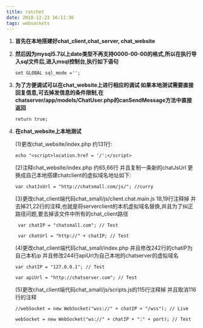```yaml
---
title: ratchet
date: 2018-12-23 16:11:36
tags: websockets
---
```



1. **首先在本地搭建好chat_client,chat_server, chat_website**

2. **然后因为mysql5.7以上date类型不再支持0000-00-00的格式,所以在执行导入sql文件后,进入msql控制台,执行如下语句**
	```
	set GLOBAL sql_mode ='';
	```

3. **为了方便调试可以在chat_website上进行相应的调试
	如果本地测试需要直接回复信息,可去掉发信息的条件限制,在
	chatserver/app/models/ChatUser.php的canSendMessage方法中直接返回**
	```
	return true;
	```
	

4.	**在chat_website上本地测试**
	
	(1)更改chat_website/index.php 约131行:

	```
	echo "<script>location.href = '/';</script>
	```

	(2)注释chat_website/index.php 约65,66行 并且复制一条新的chatJsUrl 更换成自己本地搭建chatclient的虚拟域名地址如下:

	```
	var chatJsUrl = "http://chatsmall.com/js/"; //curry
	```

	(3)更改chat_client端代码chat_small/js/client.chat.main.js 18,19行注释掉 并去掉21,22行的注释,也就是将serverclient的本机虚拟域名替换,并且为了纠正路径问题,要去掉该文件中所有的chat_client路径
	
	```
	 var chatIP = "chatsmall.com"; // Test
	```
	```
	 var chatUrl = "http://" + chatIP; // Test
	```

	(4)更改chat_client端代码chat_small/index.php
	并且修改242行的chatIP为自己本机ip
	并且修改244行apiUrl为自己本地的chatserver的虚拟域名
	
	```
	var chatIP = "127.0.0.1"; // Test
	```

	```
	var apiUrl = "http://chatserver.com"; // Test
	```

	(5)更改chat_client端代码chat_small/js/scripts.js的115行注释掉 并且取消116行的注释

	```
	//webSocket = new WebSocket("wss://" + chatIP + "/wss"); // Live
	```

	```
	webSocket = new WebSocket("ws://" + chatIP + ":" + port); // Test
	```
		
		
	
 
 





